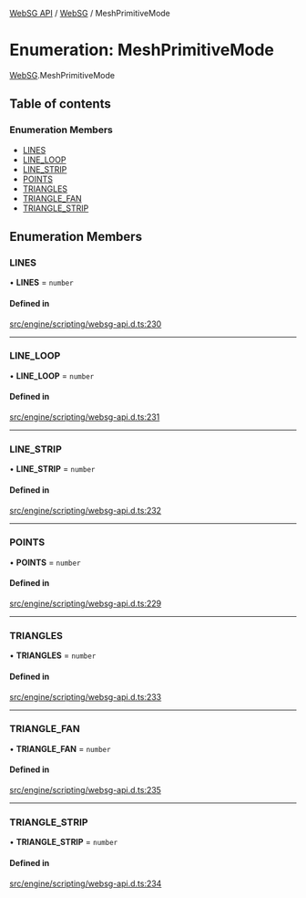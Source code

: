 [WebSG API](../README.md) / [WebSG](../modules/WebSG.md) / MeshPrimitiveMode

# Enumeration: MeshPrimitiveMode

[WebSG](../modules/WebSG.md).MeshPrimitiveMode

## Table of contents

### Enumeration Members

- [LINES](WebSG.MeshPrimitiveMode.md#lines)
- [LINE\_LOOP](WebSG.MeshPrimitiveMode.md#line_loop)
- [LINE\_STRIP](WebSG.MeshPrimitiveMode.md#line_strip)
- [POINTS](WebSG.MeshPrimitiveMode.md#points)
- [TRIANGLES](WebSG.MeshPrimitiveMode.md#triangles)
- [TRIANGLE\_FAN](WebSG.MeshPrimitiveMode.md#triangle_fan)
- [TRIANGLE\_STRIP](WebSG.MeshPrimitiveMode.md#triangle_strip)

## Enumeration Members

### LINES

• **LINES** = `number`

#### Defined in

[src/engine/scripting/websg-api.d.ts:230](https://github.com/thirdroom/thirdroom/blob/fe402010/src/engine/scripting/websg-api.d.ts#L230)

___

### LINE\_LOOP

• **LINE\_LOOP** = `number`

#### Defined in

[src/engine/scripting/websg-api.d.ts:231](https://github.com/thirdroom/thirdroom/blob/fe402010/src/engine/scripting/websg-api.d.ts#L231)

___

### LINE\_STRIP

• **LINE\_STRIP** = `number`

#### Defined in

[src/engine/scripting/websg-api.d.ts:232](https://github.com/thirdroom/thirdroom/blob/fe402010/src/engine/scripting/websg-api.d.ts#L232)

___

### POINTS

• **POINTS** = `number`

#### Defined in

[src/engine/scripting/websg-api.d.ts:229](https://github.com/thirdroom/thirdroom/blob/fe402010/src/engine/scripting/websg-api.d.ts#L229)

___

### TRIANGLES

• **TRIANGLES** = `number`

#### Defined in

[src/engine/scripting/websg-api.d.ts:233](https://github.com/thirdroom/thirdroom/blob/fe402010/src/engine/scripting/websg-api.d.ts#L233)

___

### TRIANGLE\_FAN

• **TRIANGLE\_FAN** = `number`

#### Defined in

[src/engine/scripting/websg-api.d.ts:235](https://github.com/thirdroom/thirdroom/blob/fe402010/src/engine/scripting/websg-api.d.ts#L235)

___

### TRIANGLE\_STRIP

• **TRIANGLE\_STRIP** = `number`

#### Defined in

[src/engine/scripting/websg-api.d.ts:234](https://github.com/thirdroom/thirdroom/blob/fe402010/src/engine/scripting/websg-api.d.ts#L234)
